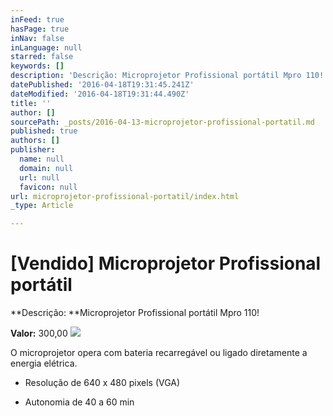 ```yaml
---
inFeed: true
hasPage: true
inNav: false
inLanguage: null
starred: false
keywords: []
description: 'Descrição: Microprojetor Profissional portátil Mpro 110!'
datePublished: '2016-04-18T19:31:45.241Z'
dateModified: '2016-04-18T19:31:44.490Z'
title: ''
author: []
sourcePath: _posts/2016-04-13-microprojetor-profissional-portatil.md
published: true
authors: []
publisher:
  name: null
  domain: null
  url: null
  favicon: null
url: microprojetor-profissional-portatil/index.html
_type: Article

---
```

# \[Vendido\] Microprojetor Profissional portátil

**Descrição: **Microprojetor Profissional portátil Mpro 110!

**Valor:** 300,00
![](https://the-grid-user-content.s3-us-west-2.amazonaws.com/2221898d-e79c-4b09-8329-570363d0eb0b.jpg)

O microprojetor opera com bateria recarregável ou ligado diretamente a energia elétrica.

- Resolução de 640 x 480 pixels (VGA)

- Autonomia de 40 a 60 min